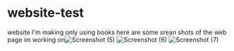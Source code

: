 # website-test
website I'm making only using books 
 here are some srean shots of the web page im working on![Screenshot (5)](https://user-images.githubusercontent.com/92856913/222994543-e2a814a1-b12c-4a92-a3d7-9e39cb61c58f.png)
![Screenshot (6)](https://user-images.githubusercontent.com/92856913/222994545-2d71ec64-1295-4f87-9438-486894ea280b.png)
![Screenshot (7)](https://user-images.githubusercontent.com/92856913/222994546-0750124a-b8f0-4b55-8960-23ea67d51ea4.png)
